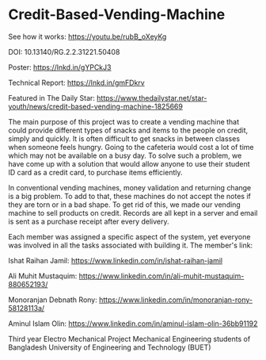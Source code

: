 # Credit-Based-Vending-Machine
See how it works: https://youtu.be/rubB_oXeyKg

DOI: 10.13140/RG.2.2.31221.50408

Poster: https://lnkd.in/gYPCkJ3

Technical Report: https://lnkd.in/gmFDkrv

Featured in The Daily Star: https://www.thedailystar.net/star-youth/news/credit-based-vending-machine-1825669


The main purpose of this project was to create a vending machine that could provide different types of snacks and items to the people on credit, simply and quickly. It is often difficult to get snacks in between classes when someone feels hungry. Going to the cafeteria would cost a lot of time which may not be available on a busy day. To solve such a problem, we have come up with a solution that would allow anyone to use their student ID card as a credit card, to purchase items efficiently.

In conventional vending machines, money validation and returning change is a big problem. To add to that, these machines do not accept the notes if they are torn or in a bad shape. To get rid of this, we made our vending machine to sell products on credit. Records are all kept in a server and email is sent as a purchase receipt after every delivery.


Each member was assigned a specific aspect of the system, yet everyone was involved in all the tasks associated with building it. The member's link:

Ishat Raihan Jamil: https://www.linkedin.com/in/ishat-raihan-jamil

Ali Muhit Mustaquim: https://www.linkedin.com/in/ali-muhit-mustaquim-880652193/

Monoranjan Debnath Rony: https://www.linkedin.com/in/monoranjan-rony-58128113a/

Aminul Islam Olin: https://www.linkedin.com/in/aminul-islam-olin-36bb91192

Third year Electro Mechanical Project
Mechanical Engineering students of Bangladesh University of Engineering and Technology (BUET)
